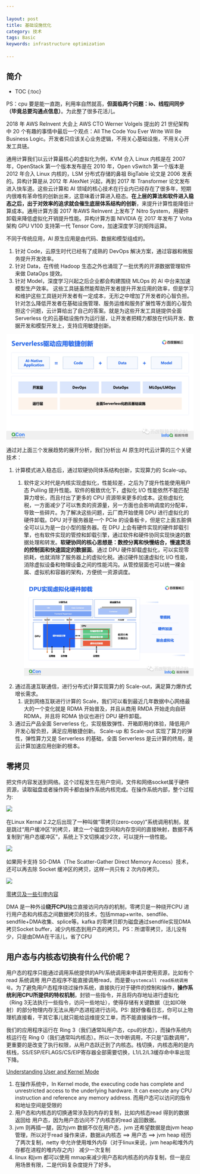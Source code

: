 ```yaml
---

layout: post
title: 基础设施优化
category: 技术
tags: Basic
keywords: infrastructure optimization

---
```


## 简介

* TOC
{:toc}

PS：cpu 要是能一直跑，利用率自然就高，**但面临两个问题：io、线程间同步（毕竟总要沟通点信息）**。为此整了很多花活儿。

2018 年 AWS ReInvent 大会上 AWS CTO Werner Volgels 提出的 21 世纪架构中 20 个有趣的事情中最后一个观点：All The Code You Ever Write Will Be Business Logic。开发者只应该关心业务逻辑，不用关心基础设施，不用关心开发工具链。

通用计算我们以云计算最核心的虚拟化为例，KVM 合入 Linux 内核是在 2007 年，OpenStack 第一个版本发布是在 2010 年，Open vSwitch 第一个版本是 2012 年合入 Linux 内核的，LSM 分布式存储的鼻祖 BigTable 论文是 2006 发表的。异构计算是从 2012 年 AlexNet 兴起，再到 2017 年 Transformer 论文发布进入快车道。这些云计算和 AI 领域的核心技术在行业内已经存在了很多年，短期内很难有革命性的创新出来，这意味着计算进入稳态。**在上层的算法和软件进入稳态之后，出于对效率的追求就会催生底层体系结构的创新**，来提升计算性能降低计算成本。通用计算方面 2017 年AWS ReInvent 上发布了 Nitro System，用硬件卸载来降低虚拟化开销提升性能。异构计算方面 NIVIDIA 在 2017 年发布了 Volta 架构 GPU V100 支持第一代 Tensor Core，加速深度学习的矩阵运算。

不同于传统应用，AI 原生应用是由代码、数据和模型组成的。
1. 针对 Code，云原生时代已经有了成熟的 DevOps 解决方案，通过容器和微服务提升开发效率。
2. 针对 Data，在传统 Hadoop 生态之外也涌现了一批优秀的开源数据管理软件来做 DataOps 提效。
3. 针对 Model，深度学习兴起之后企业都会构建围绕 MLOps 的 AI 中台来加速模型生产效率。
这些工具链虽然能帮助开发者提升开发应用的效率，但是学习和维护这些工具链对开发者有一定成本，无形之中增加了开发者的心智负担。针对怎么降低开发者在基础设施管理、服务运维和服务扩展性等方面的心智负担这个问题，云计算给出了自己的答案。就是为这些开发工具链提供全面 Serverless 化的云基础设施作为运行层，让开发者把精力都放在代码开发、数据开发和模型开发上，支持应用敏捷创新。

![](/public/upload/basic/ai_basic.jpg)

通过对上面三个发展趋势的展开分析，我们分析出 AI 原生时代云计算的三个关键技术：
1. 计算模式进入稳态后，通过软硬协同体系结构创新，实现算力的 Scale-up。
    1. 软件定义时代是内核实现虚拟化，性能较差，之后为了提升性能使用用户态 Pulling 提升性能。软件的极致优化下，虚拟化 I/O 性能依然不能匹配算力增长，而且付出了更多的 CPU 资源带来更多的成本。这些虚拟化税，一方面减少了可以售卖的资源量，另一方面也会影响调度的分配率，导致一些碎片。为了解决这些问题，云厂商开始使用 DPU 进行虚拟化的硬件卸载。DPU 对于服务器是一个 PCIe 的设备板卡，但是它上面五脏俱全可以认为是一台小型的服务器。在 DPU 上会有硬件实现的硬件卸载引擎，也有软件实现的管控和卸载引擎，通过软件和硬件协同实现快速的数据处理和转发。**软硬协同的核心思想是：数控分离和快慢结合，慢速灵活的控制面和快速固定的数据面**。通过 DPU 硬件卸载虚拟化，可以实现零损耗，也就消除了服务器上的虚拟化税。通过硬件加速虚拟化 I/O 性能，消除虚拟设备和物理设备之间的性能鸿沟。从管控层面也可以统一裸金属、虚拟机和容器的架构，方便统一资源调度。

        ![](/public/upload/basic/dpu.jpg)
2. 通过高速互联通信，进行分布式计算实现算力的 Scale-out，满足算力爆炸式增长需求。
    1. 说到网络互联进行计算的 Scale，我们可以看到最近几年数据中心网络最大的一个变化就是 RDMA 开始普及，并且从商用 RMDA 开始走向自研 RDMA，并且将 RDMA 协议也进行 DPU 硬件卸载。
3. 通过云产品全面 Serverless 化，实现极致弹性、开箱即用的体验，降低用户开发心智负担，满足应用敏捷创新。
Scale-up 和 Scale-out 实现了算力的弹性，弹性算力又是 Serverless 的基础，全面 Serverless 是云计算的终局，是云计算加速应用创新的根本。

## 零拷贝

把文件内容发送到网络。这个过程发生在用户空间，文件和网络socket属于硬件资源，读取磁盘或者操作网卡都由操作系统内核完成。在操作系统内部，整个过程为:

![](/public/upload/basic/copy_file_to_socket.jpg)

在Linux Kernal 2.2之后出现了一种叫做“零拷贝(zero-copy)”系统调用机制，就是跳过“用户缓冲区”的拷贝，建立一个磁盘空间和内存空间的直接映射，数据不再复制到“用户态缓冲区”，系统上下文切换减少2次，可以提升一倍性能。

![](/public/upload/basic/copy_file_to_socket_in_kernel.jpg)

如果网卡支持 SG-DMA（The Scatter-Gather Direct Memory Access）技术，还可以再去除 Socket 缓冲区的拷贝，这样一共只有 2 次内存拷贝。

![](/public/upload/basic/copy_file_to_socket_sg_dma.jpg)

[零拷贝及一些引申内容](https://mp.weixin.qq.com/s/l_MRLyRW8lxvjtsKapT6HA)

DMA 是一种外设**绕开CPU**独立直接访问内存的机制，零拷贝是一种绕开CPU 进行用户态和内核态之间数据拷贝的技术，包括mmap+write、sendfile、sendfile+DMA收集、splice等。kafka 的零拷贝即为磁盘通过sendfile实现DMA 拷贝Socket buffer，减少内核态到用户态的拷贝。PS：所谓零拷贝，活儿没有少，只是由DMA在干活儿，省了CPU

## 用户态与内核态切换有什么代价呢？

用户态的程序只能通过调用系统提供的API/系统调用来申请并使用资源，比如有个read 系统调用 用户态程序不能直接调用read，而是要`systemcall read系统调用号`。为了避免用户态程序绕过操作系统，直接执行对于硬件的控制和操作，**操作系统利用CPU所提供的特权机制**，封锁一些指令，并且将内存地址进行虚拟化（Ring 3无法执行一些指令，访问一些地址），使得存储有关键数据（比如IO映射）的部分物理内存无法从用户态进程进行访问。PS: 就好像看日志，你可以上物理机直接看，干其它事儿就只能给运维提交工单，而不能直接操作一样。

我们的应用程序运行在 Ring 3（我们通常叫用户态，cpu的状态），而操作系统内核运行在 Ring 0（我们通常叫内核态）。所以一次中断调用，不只是“函数调用”，更重要的是改变了执行权限，从用户态跃迁到了内核态。栈切换，内核态用的是内核栈，SS/ESP/EFLAGS/CS/EIP寄存器全部需要切换，L1/L2/L3缓存命中率出现下降。

[Understanding User and Kernel Mode](https://blog.codinghorror.com/understanding-user-and-kernel-mode/)

1. 在操作系统中，In Kernel mode, the executing code has complete and unrestricted access to the underlying hardware. It can execute any CPU instruction and reference any memory address. 而用户态可以访问的指令和地址空间是受限的
2. 用户态和内核态的切换通常涉及到内存的复制，比如内核态read 得到的数据返回给 用户态，因为用户态访问不了内核态的read 返回数据。
3. jvm 则再插一腿，因为jvm 数据不仅在用户态，jvm 还希望数据是由jvm heap管理，所以对于read 操作来讲，数据从内核态 ==> 用户态  ==> jvm heap 经历了两次复制，netty 中允许使用堆外内存（对于linux来说，jvm heap和堆外内存都在进程的堆内存之内） 减少一次复制
4. linux 和jvm 都可以使用 mmap来减少用户态和内核态的内存复制，但一是应用场景有限，二是代码复杂度提升了好多。

